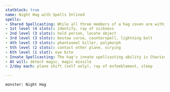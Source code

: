 ```yaml
---
statblock: true
name: Night Hag with Spells Inlined
spells:
- Shared Spellcasting: While all three members of a hag coven are within 30 feet of one another, they can each cast the following spells from the wizard's spell list but must share the spell slots among themselves. For casting these spells, each hag is a 12th-level spellcaster that uses Intelligence as her spellcasting ability. The spell save DC is 12+the hag's Intelligence modifier, and the spell attack bonus is 4+the hag's Intelligence modifier.
- 1st level (4 slots): identify, ray of sickness
- 2nd level (3 slots): hold person, locate object
- 3rd level (3 slots): bestow curse, counterspell, lightning bolt
- 4th level (3 slots): phantasmal killer, polymorph
- 5th level (2 slots): contact other plane, scrying
- 6th level (1 slot): eye bite
- Innate Spellcasting: The hag's innate spellcasting ability is Charisma (spell save DC 14, +6 to hit with spell attacks). She can innately cast the following spells, requiring no material components:
- At will: detect magic, magic missile
- 2/day each: plane shift (self only), ray of enfeeblement, sleep

---
```


```statblock
monster: Night Hag
```

```dataviewjs
```